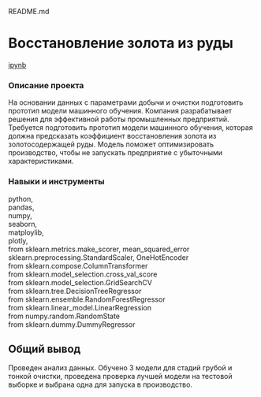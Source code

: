 README.md

# Восстановление золота из руды
[ipynb](https://github.com/NSholo-data/Portfolio/blob/main/Gold%20recovery/gold_recovery.ipynb)


### Описание проекта
На основании данных с параметрами добычи и очистки подготовить прототип модели машинного обучения. Компания разрабатывает решения для эффективной работы промышленных предприятий. Требуется подготовить прототип модели машинного обучения, которая должна предсказать коэффициент восстановления золота из золотосодержащей руды. Модель поможет оптимизировать производство, чтобы не запускать предприятие с убыточными характеристиками.

### Навыки и инструменты
python, <br>
pandas, <br>
numpy, <br> 
seaborn, <br>
matploylib, <br>
plotly,<br>
from sklearn.metrics.make_scorer, mean_squared_error<br>
sklearn.preprocessing.StandardScaler, OneHotEncoder<br>
from sklearn.compose.ColumnTransformer<br>
from sklearn.model_selection.cross_val_score<br>
from sklearn.model_selection.GridSearchCV<br>
from sklearn.tree.DecisionTreeRegressor<br>
from sklearn.ensemble.RandomForestRegressor<br>
from sklearn.linear_model.LinearRegression<br>
from numpy.random.RandomState<br>
from sklearn.dummy.DummyRegressor<br>

## Общий вывод
Проведен анализ данных. Обучено 3 модели для стадий грубой и тонкой очистки, проведена проверка лучшей модели на тестовой выборке и выбрана одна для запуска в производство.
